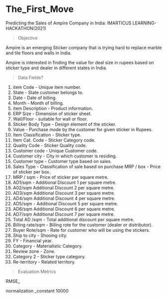 # The_First_Move
Predicting the Sales of Ampire Company in India: IMARTICUS LEARNING- HACKATHON(2021)

> Objective

Ampire is an emerging Sticker company that is trying hard to replace marble  and tile floors and walls in India.

Ampire is interested in finding the value for deal size in rupees based on sticker  type and dealer in different states in India.


> Data Fields?

1. item Code - Unique item number.
2. State - State customer belongs to.
3. Date - Date of billing.
4. Month - Month of billing.
5. item Description - Product information.
6. ERP Size - Dimension of sticker sheet.
7. Wall/Floor - suitable for wall or floor.
8. Sticker Body Type - Design element of the sticker.
9. Value - Purchase mode by the customer for given sticker in Rupees.
10. Item Classification - Sticker type.
11. Item Cat. Code - Sticker Category code.
12. Quality Code - Sticker Quality code.
13. Customer code - Unique Customer code.
14. Customer city - City in which customer is residing.
15. Customer type - Customer type based on sales.
16. Sales Type - Classification of sale based on purchase MRP / box - Price of sticker per box.
17. MRP / sqm - Price of sticker per square metre.
18. AD1/sqm - Additional Discount 1 per square metre.
19. A02/sqm Additional Discount 2 per square metre.
20. AD3/sqm Additional Discount 3 per square metre.
21. AD4/sqm Additional Discount 4 per square metre.
22. AD5/sqm - Additional Discount 5 per square metre.
23. AD6/sqm Additional Discount 6 per square metre.
24. AD7/sqm Additional Discount 7 per square metre.
25. Total AD /sqm - Total additional discount per square metre.
26. Billing rate/sqm - Billing rote for the customer (dealer or distributor).
27. Buyer Rote/sqm - Rate for customer who will be using the stickers.
28. Ship to city - Shooing city.
29. FY - Financial year.
30. Category - Materialistic Category.
31. Review zone - Zone.
32. Category 2 - Sticker type category.
33. Re-territory - Related territory.


> Evaluation Metrics

RMSE,,

normalization _constant 10000
